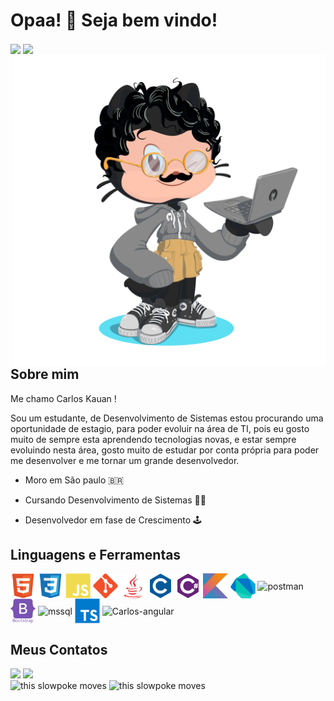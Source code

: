 # Opaa! 👋 Seja bem vindo!
 
<div>
 
<a href="https://github.com/CarlusKauan"> </a>
 
<img height="150em"   align="center" src="https://github-readme-stats.vercel.app/api?username=CarlusKauan&show_icons=true&theme=dark&include_all_commits=true&count_private=true"/>
 
<img height="150em"  align="center" src="https://github-readme-stats.vercel.app/api/top-langs/?username=CarlusKauan&&layout=compact&hide=shell&theme=dark"/>
  
</div>

<img align="right" width="500px" alt="Carlos" src="https://github.com/CarlusKauan/CarlusKauan/blob/main/octocat.png">



## Sobre mim 

   <div>Me chamo Carlos Kauan !</div>
   
   <p>Sou um estudante, de Desenvolvimento de Sistemas estou procurando uma oportunidade de estagio, para poder evoluir na área de TI, pois eu gosto muito de sempre esta  aprendendo tecnologias novas, e estar sempre evoluindo nesta área, gosto muito de estudar por conta própria para poder me desenvolver e me tornar um grande desenvolvedor.</p>

* Moro em São paulo :brazil:
 
* Cursando Desenvolvimento de Sistemas 👨‍🎓

* Desenvolvedor em fase de Crescimento 🕹️
 
<!-- * Objetivo -> FullStack :running_man: --> 

## Linguagens e Ferramentas

  <div style="display: inline_block">
  
  <img align="center" alt="Carlos-HTML" height="40" width="40" src="https://raw.githubusercontent.com/devicons/devicon/master/icons/html5/html5-original.svg">
  
  <img align="center" alt="Carlos-CSS" height="40" width="40" src="https://raw.githubusercontent.com/devicons/devicon/master/icons/css3/css3-original.svg">
  
  <img align="center" alt="Carlos-Js" height="40" width="40" src="https://raw.githubusercontent.com/devicons/devicon/master/icons/javascript/javascript-plain.svg">
 
  <img align="center" alt="Carlos-Js" height="40" width="40" src="https://raw.githubusercontent.com/devicons/devicon/master/icons/git/git-plain.svg">
 
 <img align="center" alt="Carlos-Js" height="40" width="40" src="https://raw.githubusercontent.com/devicons/devicon/master/icons/java/java-plain.svg">
 
 <img align="center" alt="Carlos-Js" height="40" width="40" src="https://raw.githubusercontent.com/devicons/devicon/master/icons/c/c-plain.svg">
 
 <img align="center" alt="Carlos-Js" height="40" width="40" src="https://raw.githubusercontent.com/devicons/devicon/master/icons/csharp/csharp-plain.svg">
 
 <img align="center" alt="Carlos-KOTLIN" height="40" width="40" src="https://raw.githubusercontent.com/devicons/devicon/master/icons/kotlin/kotlin-original.svg">  
 
 <img align="center" alt="Carlos-flutter" height="40" width="40" src="https://raw.githubusercontent.com/devicons/devicon/master/icons/dart/dart-original.svg">  
 
 <img align="center" src="https://www.vectorlogo.zone/logos/getpostman/getpostman-icon.svg" alt="postman" width="40" height="40"/>
 
  <img align="center" src="https://raw.githubusercontent.com/devicons/devicon/master/icons/bootstrap/bootstrap-plain-wordmark.svg" alt="bootstrap" width="40" height="40"/> 
  
 <img align="center" src="https://www.svgrepo.com/show/303229/microsoft-sql-server-logo.svg" alt="mssql" width="40" height="40"/> 
 
 <img align="center" src="https://raw.githubusercontent.com/devicons/devicon/master/icons/typescript/typescript-original.svg" alt="typescript" width="40" height="40"/>
 
 <img align="center" alt="Carlos-angular" height="42" width="40" src="https://raw.githubusercontent.com/angular/angular/master/aio/src/assets/images/logos/angular/angular.png">  
 
 <br />
 
 ## Meus Contatos  

 <div>
   <a href = "mailto:carloskauan190@gmail.com"><img src="https://img.shields.io/badge/-Gmail-%23333?style=for-the-badge&logo=gmail&logoColor=white" target="_blank"></a>
   <a href="https://www.linkedin.com/in/https:carlos-kauan-5a3832206/" target="_blank"><img src="https://img.shields.io/badge/-LinkedIn-%230077B5?style=for-the-badge&logo=linkedin&logoColor=white" target="_blank"></a>
</div>
 
 <div>
  <img src="https://giffiles.alphacoders.com/209/209557.gif" alt="this slowpoke moves"  width="100" />
  <img src="https://avatarfiles.alphacoders.com/893/thumb-89303.gif" alt="this slowpoke moves"  width="100" />
 </div>
